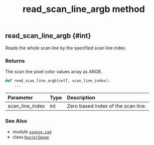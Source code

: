 ﻿---
title: read_scan_line_argb method
second_title: Aspose.CAD for Python via .NET API References
description: 
type: docs
weight: 300
url: /python-net/aspose.cad/rasterimage/read_scan_line_argb/
is_root: false
---

## read_scan_line_argb {#int}

Reads the whole scan line by the specified scan line index.


### Returns 


The scan line pixel color values array as ARGB.


```python
def read_scan_line_argb(self, scan_line_index):
    ...
```


| Parameter | Type | Description |
| :- | :- | :- |
| scan_line_index | int | Zero based index of the scan line. |



### See Also
* module [`aspose.cad`](../../)
* class [`RasterImage`](/cad/python-net/aspose.cad/rasterimage)
